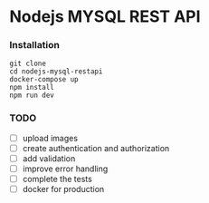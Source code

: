 # Nodejs MYSQL REST API

### Installation

```
git clone
cd nodejs-mysql-restapi
docker-compose up
npm install
npm run dev
```

### TODO

- [ ] upload images
- [ ] create authentication and authorization
- [ ] add validation
- [ ] improve error handling
- [ ] complete the tests
- [ ] docker for production